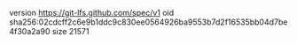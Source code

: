 version https://git-lfs.github.com/spec/v1
oid sha256:02cdcff2c6e9b1ddc9c830ee0564926ba9553b7d2f16535bb04d7be4f30a2a90
size 21571

